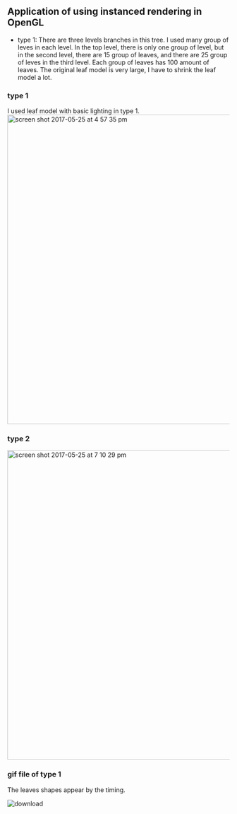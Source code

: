 ## Application of using instanced rendering in OpenGL

- type 1:
There are three levels branches in this tree. I used many group of leves in each level. In the top level, there is only one group of level, but in the second level, there are 15 group of leaves, and there are 25 group of leves in the third level. Each group of leaves has 100 amount of leaves. The original leaf model is very large, I have to shrink the leaf model a lot.
### type 1 
I used leaf model with basic lighting in type 1. 
<img width="700" alt="screen shot 2017-05-25 at 4 57 35 pm" src="https://cloud.githubusercontent.com/assets/16565587/26478410/e65f83ae-4180-11e7-9ad4-26cafd1ea89e.png">

### type 2 
<img width="700" alt="screen shot 2017-05-25 at 7 10 29 pm" src="https://cloud.githubusercontent.com/assets/16565587/26478425/0718dfa0-4181-11e7-9fdd-4e38874bcef3.png">

### gif file of type 1 
The leaves shapes appear by the timing.

![download](https://cloud.githubusercontent.com/assets/16565587/26479241/9addf5e0-4186-11e7-98f8-117a50b9b30d.gif)
